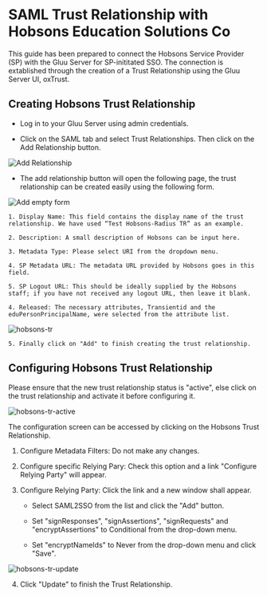 # SAML Trust Relationship with Hobsons Education Solutions Co

This guide has been prepared to connect the Hobsons Service Provider (SP) with the Gluu Server for SP-inititated SSO.
The connection is extablished through the creation of a Trust Relationship using the Gluu Server UI, oxTrust.

## Creating Hobsons Trust Relationship

* Log in to your Gluu Server using admin credentials.

* Click on the SAML tab and select Trust Relationships. Then click on the Add Relationship button.

![Add Relationship](https://raw.githubusercontent.com/GluuFederation/docs/master/sources/img/oxTrust/admin_saml_create.png)

* The add relationship button will open the following page, the trust relationship can be created easily using the following form.

![Add empty form](https://raw.githubusercontent.com/GluuFederation/docs/master/sources/img/oxTrust/admin_saml_newTR.png)

	1. Display Name: This field contains the display name of the trust relationship. We have used “Test Hobsons-Radius TR” as an example.

	2. Description: A small description of Hobsons can be input here.

	3. Metadata Type: Please select URI from the dropdown menu.

	4. SP Metadata URL: The metadata URL provided by Hobsons goes in this field.

	5. SP Logout URL: This should be ideally supplied by the Hobsons staff; if you have not received any logout URL, then leave it blank.

	4. Released: The necessary attributes, Transientid and the eduPersonPrincipalName, were selected from the attribute list.
 
![hobsons-tr](https://raw.githubusercontent.com/GluuFederation/docs/master/sources/img/sp_setup/hobsons-tr.jpg)

	5. Finally click on "Add" to finish creating the trust relationship.

## Configuring Hobsons Trust Relationship

Please ensure that the new trust relationship status is "active", else click on the trust relationship and activate it before configuring it.

![hobsons-tr-active](https://raw.githubusercontent.com/GluuFederation/docs/master/sources/img/sp_setup/hobsons-tr-active.jpg)

The configuration screen can be accessed by clicking on the Hobsons Trust Relationship.

1. Configure Metadata Filters: Do not make any changes.

2. Configure specific Relying Pary: Check this option and a link "Configure Relying Party" will appear.

3. Configure Relying Party: Click the link and a new window shall appear.

	* Select SAML2SSO from the list and click the "Add" button.

	* Set "signResponses", "signAssertions", "signRequests" and "encryptAssertions" to Conditional from the drop-down menu.

	* Set "encryptNameIds" to Never from the drop-down menu and click "Save".

![hobsons-tr-update](https://raw.githubusercontent.com/GluuFederation/docs/master/sources/img/sp_setup/hobsons-tr-update.jpg)

4. Click "Update" to finish the Trust Relationship.
